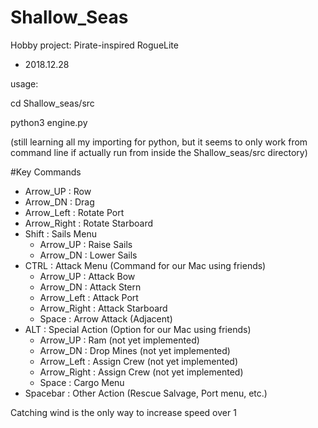 # Shallow_Seas
Hobby project: Pirate-inspired RogueLite
 - 2018.12.28

usage:

cd Shallow_seas/src

python3 engine.py

(still learning all my importing for python, but it seems to only work from command line if 
actually run from inside the Shallow_seas/src directory)


#Key Commands

 - Arrow_UP : Row
 - Arrow_DN : Drag
 - Arrow_Left : Rotate Port
 - Arrow_Right : Rotate Starboard
 - Shift : Sails Menu
     - Arrow_UP : Raise Sails
     - Arrow_DN : Lower Sails
 - CTRL : Attack Menu (Command for our Mac using friends)
     - Arrow_UP : Attack Bow
     - Arrow_DN : Attack Stern
     - Arrow_Left : Attack Port
     - Arrow_Right : Attack Starboard
     - Space : Arrow Attack (Adjacent)
 - ALT : Special Action (Option for our Mac using friends)
     - Arrow_UP : Ram (not yet implemented)
     - Arrow_DN : Drop Mines (not yet implemented)
     - Arrow_Left : Assign Crew (not yet implemented)
     - Arrow_Right : Assign Crew (not yet implemented)
     - Space : Cargo Menu
 - Spacebar : Other Action (Rescue Salvage, Port menu, etc.)

Catching wind is the only way to increase speed over 1
